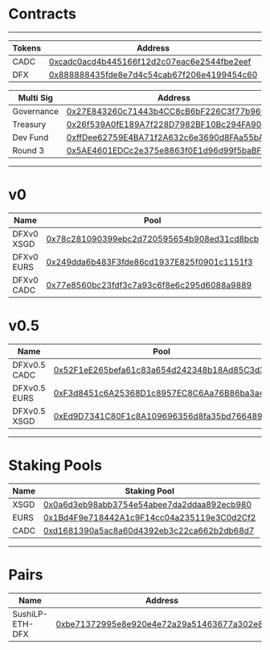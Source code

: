 # Contracts

---

| Tokens              | Address                                                                                                               |
| ------------------- | --------------------------------------------------------------------------------------------------------------------- |
| CADC                | [0xcadc0acd4b445166f12d2c07eac6e2544fbe2eef](https://etherscan.io/address/0xcadc0acd4b445166f12d2c07eac6e2544fbe2eef) |
| DFX                 | [0x888888435fde8e7d4c54cab67f206e4199454c60](https://etherscan.io/address/0x888888435fde8e7d4c54cab67f206e4199454c60) |


| Multi Sig           | Address                                                                                                               |
| ------------------- | --------------------------------------------------------------------------------------------------------------------- |
| Governance          | [0x27E843260c71443b4CC8cB6bF226C3f77b9695AF](https://etherscan.io/address/0x27E843260c71443b4CC8cB6bF226C3f77b9695AF) |
| Treasury            | [0x26f539A0fE189A7f228D7982BF10Bc294FA9070c](https://etherscan.io/address/0x26f539A0fE189A7f228D7982BF10Bc294FA9070c) |
| Dev Fund            | [0xffDee62759E4BA71f2A632c6e3690d8FAa55bAb3](https://etherscan.io/address/0xffDee62759E4BA71f2A632c6e3690d8FAa55bAb3) |
| Round 3             | [0x5AE4601EDCc2e375e8863f0E1d96d99f5baBFDf0](https://etherscan.io/address/0x5AE4601EDCc2e375e8863f0E1d96d99f5baBFDf0) |

---

# v0

| Name       | Pool                                                                                                                  | Token                                                                                                                 |
| ---------- | --------------------------------------------------------------------------------------------------------------------- | --------------------------------------------------------------------------------------------------------------------- |
| DFXv0 XSGD | [0x78c281090399ebc2d720595654b908ed31cd8bcb](https://etherscan.io/address/0x78c281090399ebc2d720595654b908ed31cd8bcb) | [0x1d55fb62451d36448b0f4fc4a0ff1b6e2ce9cef7](https://etherscan.io/address/0x1d55fb62451d36448b0f4fc4a0ff1b6e2ce9cef7) |
| DFXv0 EURS | [0x249dda6b483F3fde86cd1937E825f0901c1151f3](https://etherscan.io/address/0x249dda6b483F3fde86cd1937E825f0901c1151f3) | [0x20DeD7F6F8dbb6C1CC989fC923fB180142Ee0144](https://etherscan.io/address/0x20DeD7F6F8dbb6C1CC989fC923fB180142Ee0144) |
| DFXv0 CADC | [0x77e8560bc23fdf3c7a93c6f8e6c295d6088a9889](https://etherscan.io/address/0x77e8560bc23fdf3c7a93c6f8e6c295d6088a9889) | [0x47b6bfd8f2a85595bd5737ee1d620618e1e35323](https://etherscan.io/address/0x47b6bfd8f2a85595bd5737ee1d620618e1e35323) |

# v0.5

| Name       | Pool |
| ---------- | ---  |
| DFXv0.5 CADC | [0x52F1eE265befa61c83a654d242348b18Ad85C3d3](https://etherscan.io/address/0x52F1eE265befa61c83a654d242348b18Ad85C3d3) |
| DFXv0.5 EURS | [0xF3d8451c6A25368D1c8957EC8C6Aa76B86ba3a46](https://etherscan.io/address/0xF3d8451c6A25368D1c8957EC8C6Aa76B86ba3a46) |
| DFXv0.5 XSGD | [0xEd9D7341C80F1c8A109696356d8fa35bd766489C](https://etherscan.io/address/0xEd9D7341C80F1c8A109696356d8fa35bd766489C) |

---

# Staking Pools

| Name | Staking Pool                                                                                                          |
| ---- | --------------------------------------------------------------------------------------------------------------------- |
| XSGD | [0x0a6d3eb98abb3754e54abee7da2ddaa892ecb980](https://etherscan.io/address/0x0a6d3eb98abb3754e54abee7da2ddaa892ecb980) |
| EURS | [0x1Bd4F9e718442A1c9F14cc04a235119e3C0d2Cf2](https://etherscan.io/address/0x1Bd4F9e718442A1c9F14cc04a235119e3C0d2Cf2) |
| CADC | [0xd1681390a5ac8a60d4392eb3c22ca662b2db68d7](https://etherscan.io/address/0xd1681390a5ac8a60d4392eb3c22ca662b2db68d7) |

---

# Pairs

| Name | Address |
| --- | --- |
| SushiLP-ETH-DFX | [0xbe71372995e8e920e4e72a29a51463677a302e8d](https://sushiswap.vision/pair/0xbe71372995e8e920e4e72a29a51463677a302e8d) |
